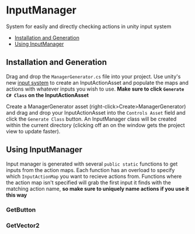 # InputManager
System for easily and directly checking actions in unity input system
* [Installation and Generation](#installation-and-generation)
* [Using InputManager](#using-inputmanager)

## Installation and Generation
Drag and drop the `ManagerGenerator.cs` file into your project. Use unity's new [input system](https://github.com/Unity-Technologies/InputSystem) to create an InputActionAsset and populate the maps and actions with whatever inputs you wish to use. **Make sure to click `Generate C# Class` on the InputActionAsset**

Create a ManagerGenerator asset (right-click>Create>ManagerGenerator) and drag and drop your InputActionAsset into the `Controls Asset` field and click the `Generate Class` button. An InputManager class will be created within the current directory (clicking off an on the window gets the project view to update faster).

## Using InputManager
Input manager is generated with several `public static` functions to get inputs from the action maps. Each function has an overload to specify which `InputActionMap` you want to recieve actions from. Functions where the action map isn't specified will grab the first input it finds with the matching action name, **so make sure to uniquely name actions if you use it this way**
### GetButton
### GetVector2

